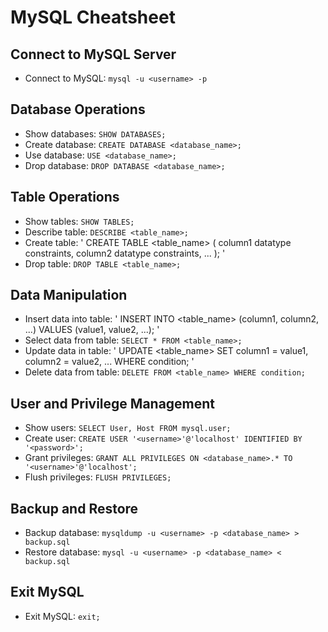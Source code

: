 # MySQL Cheatsheet

## Connect to MySQL Server
- Connect to MySQL: `mysql -u <username> -p`

## Database Operations
- Show databases: `SHOW DATABASES;`
- Create database: `CREATE DATABASE <database_name>;`
- Use database: `USE <database_name>;`
- Drop database: `DROP DATABASE <database_name>;`

## Table Operations
- Show tables: `SHOW TABLES;`
- Describe table: `DESCRIBE <table_name>;`
- Create table: 
  '
  CREATE TABLE <table_name> (
      column1 datatype constraints,
      column2 datatype constraints,
      ...
  );
  '
- Drop table: `DROP TABLE <table_name>;`

## Data Manipulation
- Insert data into table:
  '
  INSERT INTO <table_name> (column1, column2, ...)
  VALUES (value1, value2, ...);
  '
- Select data from table: `SELECT * FROM <table_name>;`
- Update data in table:
  '
  UPDATE <table_name>
  SET column1 = value1, column2 = value2, ...
  WHERE condition;
  '
- Delete data from table: `DELETE FROM <table_name> WHERE condition;`

## User and Privilege Management
- Show users: `SELECT User, Host FROM mysql.user;`
- Create user: `CREATE USER '<username>'@'localhost' IDENTIFIED BY '<password>';`
- Grant privileges: `GRANT ALL PRIVILEGES ON <database_name>.* TO '<username>'@'localhost';`
- Flush privileges: `FLUSH PRIVILEGES;`

## Backup and Restore
- Backup database: `mysqldump -u <username> -p <database_name> > backup.sql`
- Restore database: `mysql -u <username> -p <database_name> < backup.sql`

## Exit MySQL
- Exit MySQL: `exit;`


